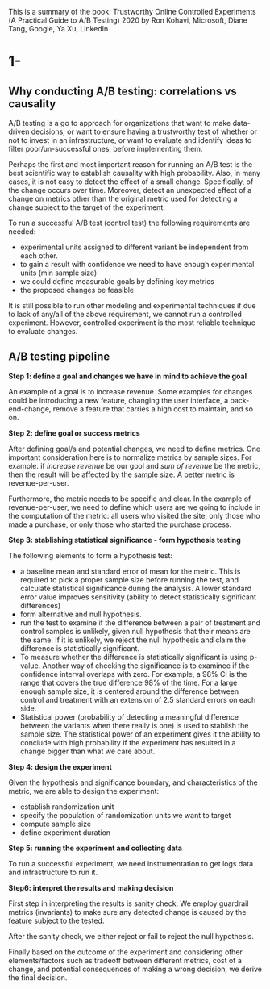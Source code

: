 This is a summary of the book: Trustworthy Online Controlled Experiments (A Practical Guide to A/B Testing) 2020 by Ron Kohavi, Microsoft, Diane Tang, Google, Ya Xu, LinkedIn

# 1-

## Why conducting A/B testing: correlations vs causality

A/B testing is a go to approach for organizations that want to make data-driven decisions, or want to ensure having a trustworthy test of whether or not to invest in an infrastructure, or want to evaluate and identify ideas to filter poor/un-successful ones, before implementing them.

Perhaps the first and most important reason for running an A/B test is the best scientific way to establish causality with high probability. Also, in many cases, it is not easy to detect the effect of a small change. Specifically, of the change occurs over time. Moreover, detect an unexpected effect of a change on metrics other than the original metric used for detecting a change subject to the target of the experiment. 

To run a successful A/B test (control test) the following requirements are needed:
- experimental units assigned to different variant be independent from each other.
- to gain a result with confidence we need to have enough experimental units (min sample size)
- we could define measurable goals by defining key metrics
- the proposed changes be feasible

It is still possible to run other modeling and experimental techniques if due to lack of any/all of the above requirement, we cannot run a controlled experiment. However, controlled experiment is the most reliable technique to evaluate changes.

## A/B testing pipeline


__Step 1: define a goal and changes we have in mind to achieve the goal__

An example of a goal is to increase revenue. Some examples for changes could be introducing a new feature, changing the user interface, a back-end-change, remove a feature that carries a high cost to maintain, and so on. 

__Step 2: define goal or success metrics__

After defining goal/s and potential changes, we need to define metrics. One important consideration here is to normalize metrics by sample sizes. For example. if _increase revenue_ be our gool and _sum of revenue_ be the metric, then the result will be affected by the sample size. A better metric is revenue-per-user.

Furthermore, the metric needs to be specific and clear. In the example of revenue-per-user, we need to define which users are we going to include in the computation of the metric: all users who visited the site, only those who made a purchase, or only those who started the purchase process.

__Step 3: stablishing statistical significance - form hypothesis testing__

The following elements to form a hypothesis test:
- a baseline mean and standard error of mean for the metric. This is required to pick a proper sample size before running the test, and calculate statistical significance during the analysis. A lower standard error value improves sensitivity (ability to detect statistically significant differences)
- form alternative and null hypothesis.
- run the test to examine if the difference between a pair of treatment and control samples is unlikely, given null hypothesis that their means are the same. If it is unlikely, we reject the null hypothesis and claim the difference is statistically significant.
- To measure whether the difference is statistically significant is using p-value. Another way of checking the significance is to examinee if the confidence interval overlaps with zero. For example, a 98% CI is the range that covers the true difference 98% of the time. For a large enough sample size, it is centered around the difference between control and treatment with an extension of 2.5 standard errors on each side. 
- Statistical power (probability of detecting a meaningful difference between the variants when there really is one) is used to stablish the sample size. The statistical power of an experiment gives it the ability to conclude with high probability if the experiment has resulted in a change bigger than what we care about.

 __Step 4: design the experiment__

 Given the hypothesis and significance boundary, and characteristics of the metric, we are able to design the experiment:
 - establish randomization unit
 - specify the population of randomization units we want to target
 - compute sample size
 - define experiment duration


__Step 5: running the experiment and collecting data__

To run a successful experiment, we need instrumentation to get logs data and infrastructure to run it. 

__Step6: interpret the results and making decision__

First step in interpreting the results is sanity check. We employ guardrail metrics (invariants) to make sure any detected change is caused by the feature subject to the tested.

After the sanity check, we either reject or fail to reject the null hypothesis. 

Finally based on the outcome of the experiment and considering other elements/factors such as tradeoff between different metrics, cost of a change, and potential consequences of making a wrong decision, we derive the final decision.







